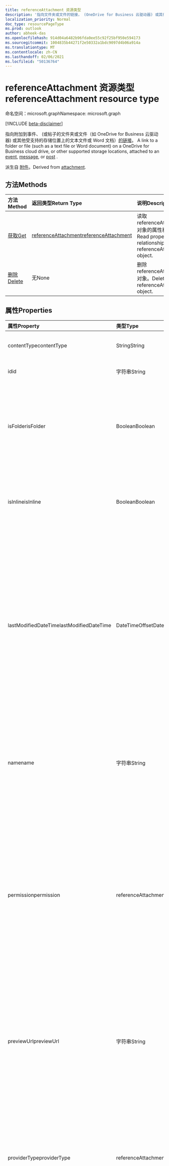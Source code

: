 ```yaml
---
title: referenceAttachment 资源类型
description: '指向文件夹或文件的链接， (OneDrive for Business 云驱动器) 或其他受支持的存储位置上的文本文件或 Word 文档文件 '
localization_priority: Normal
doc_type: resourcePageType
ms.prod: outlook
author: abheek-das
ms.openlocfilehash: 914d04a6482b96fda0ee55c92f25bf950e594173
ms.sourcegitcommit: 1004835b44271f2e50332a1bdc9097d4b06a914a
ms.translationtype: MT
ms.contentlocale: zh-CN
ms.lasthandoff: 02/06/2021
ms.locfileid: "50136764"
---
```

# <a name="referenceattachment-resource-type"></a><span data-ttu-id="5717b-103">referenceAttachment 资源类型</span><span class="sxs-lookup"><span data-stu-id="5717b-103">referenceAttachment resource type</span></span>

<span data-ttu-id="5717b-104">命名空间：microsoft.graph</span><span class="sxs-lookup"><span data-stu-id="5717b-104">Namespace: microsoft.graph</span></span>

[!INCLUDE [beta-disclaimer](../../includes/beta-disclaimer.md)]

<span data-ttu-id="5717b-105">指向附加到事件、 (或帖子的文件夹或文件（如 OneDrive for Business 云驱动器) 或其他受支持的存储位置上的文本文件或 Word 文档）[的链接](../resources/post.md)。 [](../resources/event.md) [](../resources/message.md)</span><span class="sxs-lookup"><span data-stu-id="5717b-105">A link to a folder or file (such as a text file or Word document) on a OneDrive for Business cloud drive, or other supported storage locations, attached to an [event](../resources/event.md), [message](../resources/message.md), or [post](../resources/post.md) .</span></span>

<span data-ttu-id="5717b-106">派生自 [附件](attachment.md)。</span><span class="sxs-lookup"><span data-stu-id="5717b-106">Derived from [attachment](attachment.md).</span></span>

## <a name="methods"></a><span data-ttu-id="5717b-107">方法</span><span class="sxs-lookup"><span data-stu-id="5717b-107">Methods</span></span>

| <span data-ttu-id="5717b-108">方法</span><span class="sxs-lookup"><span data-stu-id="5717b-108">Method</span></span>       | <span data-ttu-id="5717b-109">返回类型</span><span class="sxs-lookup"><span data-stu-id="5717b-109">Return Type</span></span>  |<span data-ttu-id="5717b-110">说明</span><span class="sxs-lookup"><span data-stu-id="5717b-110">Description</span></span>|
|:---------------|:--------|:----------|
|[<span data-ttu-id="5717b-111">获取</span><span class="sxs-lookup"><span data-stu-id="5717b-111">Get</span></span>](../api/attachment-get.md) | [<span data-ttu-id="5717b-112">referenceAttachment</span><span class="sxs-lookup"><span data-stu-id="5717b-112">referenceAttachment</span></span>](referenceattachment.md) |<span data-ttu-id="5717b-113">读取 referenceAttachment 对象的属性和关系。</span><span class="sxs-lookup"><span data-stu-id="5717b-113">Read properties and relationships of referenceAttachment object.</span></span>|
|[<span data-ttu-id="5717b-114">删除</span><span class="sxs-lookup"><span data-stu-id="5717b-114">Delete</span></span>](../api/attachment-delete.md) | <span data-ttu-id="5717b-115">无</span><span class="sxs-lookup"><span data-stu-id="5717b-115">None</span></span> |<span data-ttu-id="5717b-116">删除 referenceAttachment 对象。</span><span class="sxs-lookup"><span data-stu-id="5717b-116">Delete referenceAttachment object.</span></span> |

## <a name="properties"></a><span data-ttu-id="5717b-117">属性</span><span class="sxs-lookup"><span data-stu-id="5717b-117">Properties</span></span>
| <span data-ttu-id="5717b-118">属性</span><span class="sxs-lookup"><span data-stu-id="5717b-118">Property</span></span>     | <span data-ttu-id="5717b-119">类型</span><span class="sxs-lookup"><span data-stu-id="5717b-119">Type</span></span>   |<span data-ttu-id="5717b-120">说明</span><span class="sxs-lookup"><span data-stu-id="5717b-120">Description</span></span>|
|:---------------|:--------|:----------|
|<span data-ttu-id="5717b-121">contentType</span><span class="sxs-lookup"><span data-stu-id="5717b-121">contentType</span></span>|<span data-ttu-id="5717b-122">String</span><span class="sxs-lookup"><span data-stu-id="5717b-122">String</span></span>|<span data-ttu-id="5717b-123">附件的内容类型。</span><span class="sxs-lookup"><span data-stu-id="5717b-123">The content type of the attachment.</span></span> <span data-ttu-id="5717b-124">可选。</span><span class="sxs-lookup"><span data-stu-id="5717b-124">Optional.</span></span>|
|<span data-ttu-id="5717b-125">id</span><span class="sxs-lookup"><span data-stu-id="5717b-125">id</span></span>|<span data-ttu-id="5717b-126">字符串</span><span class="sxs-lookup"><span data-stu-id="5717b-126">String</span></span>|<span data-ttu-id="5717b-p102">附件 ID。只读。</span><span class="sxs-lookup"><span data-stu-id="5717b-p102">The attachment ID.  Read-only.</span></span>|
|<span data-ttu-id="5717b-129">isFolder</span><span class="sxs-lookup"><span data-stu-id="5717b-129">isFolder</span></span>|<span data-ttu-id="5717b-130">Boolean</span><span class="sxs-lookup"><span data-stu-id="5717b-130">Boolean</span></span>|<span data-ttu-id="5717b-131">指定附件是否是指向文件夹的链接。</span><span class="sxs-lookup"><span data-stu-id="5717b-131">Specifies whether the attachment is a link to a folder.</span></span> <span data-ttu-id="5717b-132">如果 **sourceUrl** 是指向文件夹的链接，则必须将此选项设置为 true。</span><span class="sxs-lookup"><span data-stu-id="5717b-132">Must set this to true if **sourceUrl** is a link to a folder.</span></span> <span data-ttu-id="5717b-133">可选。</span><span class="sxs-lookup"><span data-stu-id="5717b-133">Optional.</span></span>|
|<span data-ttu-id="5717b-134">isInline</span><span class="sxs-lookup"><span data-stu-id="5717b-134">isInline</span></span>|<span data-ttu-id="5717b-135">Boolean</span><span class="sxs-lookup"><span data-stu-id="5717b-135">Boolean</span></span>|<span data-ttu-id="5717b-136">如果附件显示为内嵌在嵌入对象的正文中，则设置为 true。</span><span class="sxs-lookup"><span data-stu-id="5717b-136">Set to true if the attachment appears inline in the body of the embedding object.</span></span> <span data-ttu-id="5717b-137">可选。</span><span class="sxs-lookup"><span data-stu-id="5717b-137">Optional.</span></span>|
|<span data-ttu-id="5717b-138">lastModifiedDateTime</span><span class="sxs-lookup"><span data-stu-id="5717b-138">lastModifiedDateTime</span></span>|<span data-ttu-id="5717b-139">DateTimeOffset</span><span class="sxs-lookup"><span data-stu-id="5717b-139">DateTimeOffset</span></span>|<span data-ttu-id="5717b-140">上次修改附件的日期和时间。</span><span class="sxs-lookup"><span data-stu-id="5717b-140">The date and time when the attachment was last modified.</span></span> <span data-ttu-id="5717b-141">时间戳类型表示采用 ISO 8601 格式的日期和时间信息，始终采用 UTC 时区。</span><span class="sxs-lookup"><span data-stu-id="5717b-141">The Timestamp type represents date and time information using ISO 8601 format and is always in UTC time.</span></span> <span data-ttu-id="5717b-142">例如，2014 年 1 月 1 日午夜 UTC 如下所示：`'2014-01-01T00:00:00Z'`。</span><span class="sxs-lookup"><span data-stu-id="5717b-142">For example, midnight UTC on Jan 1, 2014 would look like this: `'2014-01-01T00:00:00Z'`.</span></span> <span data-ttu-id="5717b-143">可选。</span><span class="sxs-lookup"><span data-stu-id="5717b-143">Optional.</span></span>|
|<span data-ttu-id="5717b-144">name</span><span class="sxs-lookup"><span data-stu-id="5717b-144">name</span></span>|<span data-ttu-id="5717b-145">字符串</span><span class="sxs-lookup"><span data-stu-id="5717b-145">String</span></span>|<span data-ttu-id="5717b-146">显示在用于表示嵌入附件的图标下方的文本。</span><span class="sxs-lookup"><span data-stu-id="5717b-146">The text that is displayed below the icon representing the embedded attachment.</span></span> <span data-ttu-id="5717b-147">这不必是实际的文件名。</span><span class="sxs-lookup"><span data-stu-id="5717b-147">This does not need to be the actual file name.</span></span> <span data-ttu-id="5717b-148">必填。</span><span class="sxs-lookup"><span data-stu-id="5717b-148">Required.</span></span>|
|<span data-ttu-id="5717b-149">permission</span><span class="sxs-lookup"><span data-stu-id="5717b-149">permission</span></span>|<span data-ttu-id="5717b-150">referenceAttachmentPermission</span><span class="sxs-lookup"><span data-stu-id="5717b-150">referenceAttachmentPermission</span></span>|<span data-ttu-id="5717b-151">指定通过 providerType 中的提供程序类型为附件 **授予的权限**。</span><span class="sxs-lookup"><span data-stu-id="5717b-151">Specifies the permissions granted for the attachment by the type of provider in **providerType**.</span></span> <span data-ttu-id="5717b-152">可取值为：`other`、`view`、`edit`、`anonymousView`、`anonymousEdit`、`organizationView` 或 `organizationEdit`。</span><span class="sxs-lookup"><span data-stu-id="5717b-152">Possible values are: `other`, `view`, `edit`, `anonymousView`, `anonymousEdit`, `organizationView`, `organizationEdit`.</span></span> <span data-ttu-id="5717b-153">可选。</span><span class="sxs-lookup"><span data-stu-id="5717b-153">Optional.</span></span>|
|<span data-ttu-id="5717b-154">previewUrl</span><span class="sxs-lookup"><span data-stu-id="5717b-154">previewUrl</span></span>|<span data-ttu-id="5717b-155">字符串</span><span class="sxs-lookup"><span data-stu-id="5717b-155">String</span></span>|<span data-ttu-id="5717b-156">仅适用于图像的引用附件 - 用于获取预览图像的 URL。</span><span class="sxs-lookup"><span data-stu-id="5717b-156">Applies to only a reference attachment of an image - URL to get a preview image.</span></span> <span data-ttu-id="5717b-157">仅在 sourceUrl 标识图像文件时，才使用 **thumbnailUrl** 和 **previewUrl。** </span><span class="sxs-lookup"><span data-stu-id="5717b-157">Use **thumbnailUrl** and **previewUrl** only when **sourceUrl** identifies an image file.</span></span> <span data-ttu-id="5717b-158">可选。</span><span class="sxs-lookup"><span data-stu-id="5717b-158">Optional.</span></span>|
|<span data-ttu-id="5717b-159">providerType</span><span class="sxs-lookup"><span data-stu-id="5717b-159">providerType</span></span>|<span data-ttu-id="5717b-160">referenceAttachmentProvider</span><span class="sxs-lookup"><span data-stu-id="5717b-160">referenceAttachmentProvider</span></span>|<span data-ttu-id="5717b-161">支持此 contentType 的附件的提供程序类型。</span><span class="sxs-lookup"><span data-stu-id="5717b-161">The type of provider that supports an attachment of this contentType.</span></span> <span data-ttu-id="5717b-162">可取值为：`other`、`oneDriveBusiness`、`oneDriveConsumer`、`dropbox`。</span><span class="sxs-lookup"><span data-stu-id="5717b-162">Possible values are: `other`, `oneDriveBusiness`, `oneDriveConsumer`, `dropbox`.</span></span> <span data-ttu-id="5717b-163">可选。</span><span class="sxs-lookup"><span data-stu-id="5717b-163">Optional.</span></span>|
|<span data-ttu-id="5717b-164">大小</span><span class="sxs-lookup"><span data-stu-id="5717b-164">size</span></span>|<span data-ttu-id="5717b-165">Int32</span><span class="sxs-lookup"><span data-stu-id="5717b-165">Int32</span></span>|<span data-ttu-id="5717b-166">用于引用附件的邮件中存储的元数据的大小（以字节为单位）。</span><span class="sxs-lookup"><span data-stu-id="5717b-166">The size of the metadata in bytes that is stored on the message for the reference attachment.</span></span> <span data-ttu-id="5717b-167">此值不表示实际文件的大小。</span><span class="sxs-lookup"><span data-stu-id="5717b-167">This value does not indicate the size of the actual file.</span></span> <span data-ttu-id="5717b-168">可选。</span><span class="sxs-lookup"><span data-stu-id="5717b-168">Optional.</span></span>|
|<span data-ttu-id="5717b-169">sourceUrl</span><span class="sxs-lookup"><span data-stu-id="5717b-169">sourceUrl</span></span>|<span data-ttu-id="5717b-170">字符串</span><span class="sxs-lookup"><span data-stu-id="5717b-170">String</span></span>|<span data-ttu-id="5717b-171">用于获取附件内容的 URL。</span><span class="sxs-lookup"><span data-stu-id="5717b-171">URL to get the attachment content.</span></span> <span data-ttu-id="5717b-172">如果这是文件夹的 URL，则对于要正确显示在 Outlook 或 Web 上的 Outlook 中的文件夹，将 **isFolder** 设置为 true。</span><span class="sxs-lookup"><span data-stu-id="5717b-172">If this is a URL to a folder, then for the folder to be displayed correctly in Outlook or Outlook on the web, set **isFolder** to true.</span></span> <span data-ttu-id="5717b-173">必填。</span><span class="sxs-lookup"><span data-stu-id="5717b-173">Required.</span></span>|
|<span data-ttu-id="5717b-174">thumbnailUrl</span><span class="sxs-lookup"><span data-stu-id="5717b-174">thumbnailUrl</span></span>|<span data-ttu-id="5717b-175">字符串</span><span class="sxs-lookup"><span data-stu-id="5717b-175">String</span></span>|<span data-ttu-id="5717b-176">仅适用于图像的引用附件 - 用于获取缩略图的 URL。</span><span class="sxs-lookup"><span data-stu-id="5717b-176">Applies to only a reference attachment of an image - URL to get a thumbnail image.</span></span> <span data-ttu-id="5717b-177">仅在 sourceUrl 标识图像文件时，才使用 **thumbnailUrl** 和 **previewUrl。** </span><span class="sxs-lookup"><span data-stu-id="5717b-177">Use **thumbnailUrl** and **previewUrl** only when **sourceUrl** identifies an image file.</span></span> <span data-ttu-id="5717b-178">可选。</span><span class="sxs-lookup"><span data-stu-id="5717b-178">Optional.</span></span>|

## <a name="relationships"></a><span data-ttu-id="5717b-179">关系</span><span class="sxs-lookup"><span data-stu-id="5717b-179">Relationships</span></span>
<span data-ttu-id="5717b-180">无</span><span class="sxs-lookup"><span data-stu-id="5717b-180">None</span></span>



## <a name="json-representation"></a><span data-ttu-id="5717b-181">JSON 表示形式</span><span class="sxs-lookup"><span data-stu-id="5717b-181">JSON representation</span></span>

<span data-ttu-id="5717b-182">下面是资源的 JSON 表示形式。</span><span class="sxs-lookup"><span data-stu-id="5717b-182">Here is a JSON representation of the resource</span></span>

<!-- {
  "blockType": "resource",
  "baseType": "microsoft.graph.attachment",
  "keyProperty":"id",
  "optionalProperties": [

  ],
  "@odata.type": "microsoft.graph.referenceAttachment"
}-->

```json
{
  "contentType": "string",
  "id": "string (identifier)",
  "isFolder": true,
  "isInline": true,
  "lastModifiedDateTime": "String (timestamp)",
  "name": "string",
  "permission": "string",
  "previewUrl": "string",
  "providerType": "string",
  "size": 1024,
  "sourceUrl": "string",
  "thumbnailUrl": "string"
}

```

<!-- uuid: 8fcb5dbc-d5aa-4681-8e31-b001d5168d79
2015-10-25 14:57:30 UTC -->
<!--
{
  "type": "#page.annotation",
  "description": "referenceAttachment resource",
  "keywords": "",
  "section": "documentation",
  "tocPath": "",
  "suppressions": []
}
-->


